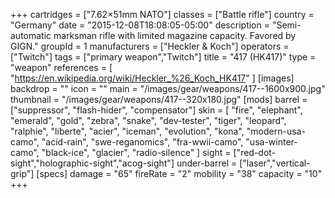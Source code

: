 +++
cartridges = ["7.62×51mm NATO"]
classes = ["Battle rifle"]
country = "Germany"
date = "2015-12-08T18:08:05-05:00"
description = "Semi-automatic marksman rifle with limited magazine capacity. Favored by GIGN."
groupId = 1
manufacturers = ["Heckler & Koch"]
operators = ["Twitch"]
tags = ["primary weapon","Twitch"]
title = "417 (HK417)"
type = "weapon"
references = [
  "https://en.wikipedia.org/wiki/Heckler_%26_Koch_HK417"
]
[images]
  backdrop = ""
  icon = ""
  main = "/images/gear/weapons/417--1600x900.jpg"
  thumbnail = "/images/gear/weapons/417--320x180.jpg"
[mods]
  barrel = ["suppressor", "flash-hider", "compensator"]
  skin = [
    "fire",
    "elephant",
    "emerald",
    "gold",
    "zebra",
    "snake",
    "dev-tester",
    "tiger",
    "leopard",
    "ralphie",
    "liberte",
    "acier",
    "iceman",
    "evolution",
    "kona",
    "modern-usa-camo",
    "acid-rain",
    "swe-reganomics",
    "fra-wwii-camo",
    "usa-winter-camo",
    "black-ice",
    "glacier",
    "radio-silence"
  ]
  sight = ["red-dot-sight","holographic-sight","acog-sight"]
  under-barrel = ["laser","vertical-grip"]
[specs]
  damage = "65"
  fireRate = "2"
  mobility = "38"
  capacity = "10"
+++
